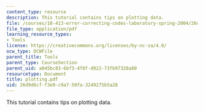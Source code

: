 ```yaml
---
content_type: resource
description: This tutorial contains tips on plotting data.
file: /courses/18-413-error-correcting-codes-laboratory-spring-2004/26d9d6cff3e0c9a750fa3249275b5a28_plotting.pdf
file_type: application/pdf
learning_resource_types:
- Tools
license: https://creativecommons.org/licenses/by-nc-sa/4.0/
ocw_type: OCWFile
parent_title: Tools
parent_type: CourseSection
parent_uid: a045bc83-6bf3-4f8f-d922-73fb97328a80
resourcetype: Document
title: plotting.pdf
uid: 26d9d6cf-f3e0-c9a7-50fa-3249275b5a28
---
```

This tutorial contains tips on plotting data.